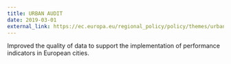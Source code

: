 ```yaml
---
title: URBAN AUDIT
date: 2019-03-01
external_link: https://ec.europa.eu/regional_policy/policy/themes/urban-development/audit_en
---
```


Improved the quality of data to support the implementation of performance indicators in European cities.

<!--more-->